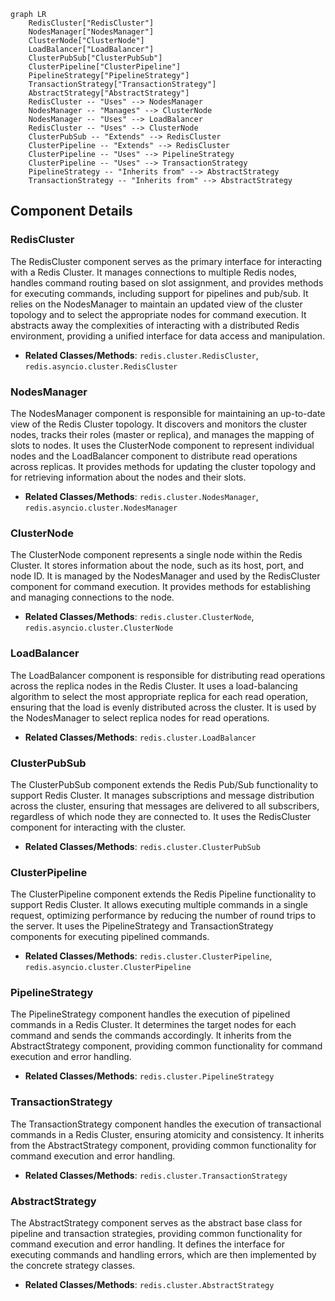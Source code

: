 ```mermaid
graph LR
    RedisCluster["RedisCluster"]
    NodesManager["NodesManager"]
    ClusterNode["ClusterNode"]
    LoadBalancer["LoadBalancer"]
    ClusterPubSub["ClusterPubSub"]
    ClusterPipeline["ClusterPipeline"]
    PipelineStrategy["PipelineStrategy"]
    TransactionStrategy["TransactionStrategy"]
    AbstractStrategy["AbstractStrategy"]
    RedisCluster -- "Uses" --> NodesManager
    NodesManager -- "Manages" --> ClusterNode
    NodesManager -- "Uses" --> LoadBalancer
    RedisCluster -- "Uses" --> ClusterNode
    ClusterPubSub -- "Extends" --> RedisCluster
    ClusterPipeline -- "Extends" --> RedisCluster
    ClusterPipeline -- "Uses" --> PipelineStrategy
    ClusterPipeline -- "Uses" --> TransactionStrategy
    PipelineStrategy -- "Inherits from" --> AbstractStrategy
    TransactionStrategy -- "Inherits from" --> AbstractStrategy
```

## Component Details

### RedisCluster
The RedisCluster component serves as the primary interface for interacting with a Redis Cluster. It manages connections to multiple Redis nodes, handles command routing based on slot assignment, and provides methods for executing commands, including support for pipelines and pub/sub. It relies on the NodesManager to maintain an updated view of the cluster topology and to select the appropriate nodes for command execution. It abstracts away the complexities of interacting with a distributed Redis environment, providing a unified interface for data access and manipulation.
- **Related Classes/Methods**: `redis.cluster.RedisCluster`, `redis.asyncio.cluster.RedisCluster`

### NodesManager
The NodesManager component is responsible for maintaining an up-to-date view of the Redis Cluster topology. It discovers and monitors the cluster nodes, tracks their roles (master or replica), and manages the mapping of slots to nodes. It uses the ClusterNode component to represent individual nodes and the LoadBalancer component to distribute read operations across replicas. It provides methods for updating the cluster topology and for retrieving information about the nodes and their slots.
- **Related Classes/Methods**: `redis.cluster.NodesManager`, `redis.asyncio.cluster.NodesManager`

### ClusterNode
The ClusterNode component represents a single node within the Redis Cluster. It stores information about the node, such as its host, port, and node ID. It is managed by the NodesManager and used by the RedisCluster component for command execution. It provides methods for establishing and managing connections to the node.
- **Related Classes/Methods**: `redis.cluster.ClusterNode`, `redis.asyncio.cluster.ClusterNode`

### LoadBalancer
The LoadBalancer component is responsible for distributing read operations across the replica nodes in the Redis Cluster. It uses a load-balancing algorithm to select the most appropriate replica for each read operation, ensuring that the load is evenly distributed across the cluster. It is used by the NodesManager to select replica nodes for read operations.
- **Related Classes/Methods**: `redis.cluster.LoadBalancer`

### ClusterPubSub
The ClusterPubSub component extends the Redis Pub/Sub functionality to support Redis Cluster. It manages subscriptions and message distribution across the cluster, ensuring that messages are delivered to all subscribers, regardless of which node they are connected to. It uses the RedisCluster component for interacting with the cluster.
- **Related Classes/Methods**: `redis.cluster.ClusterPubSub`

### ClusterPipeline
The ClusterPipeline component extends the Redis Pipeline functionality to support Redis Cluster. It allows executing multiple commands in a single request, optimizing performance by reducing the number of round trips to the server. It uses the PipelineStrategy and TransactionStrategy components for executing pipelined commands.
- **Related Classes/Methods**: `redis.cluster.ClusterPipeline`, `redis.asyncio.cluster.ClusterPipeline`

### PipelineStrategy
The PipelineStrategy component handles the execution of pipelined commands in a Redis Cluster. It determines the target nodes for each command and sends the commands accordingly. It inherits from the AbstractStrategy component, providing common functionality for command execution and error handling.
- **Related Classes/Methods**: `redis.cluster.PipelineStrategy`

### TransactionStrategy
The TransactionStrategy component handles the execution of transactional commands in a Redis Cluster, ensuring atomicity and consistency. It inherits from the AbstractStrategy component, providing common functionality for command execution and error handling.
- **Related Classes/Methods**: `redis.cluster.TransactionStrategy`

### AbstractStrategy
The AbstractStrategy component serves as the abstract base class for pipeline and transaction strategies, providing common functionality for command execution and error handling. It defines the interface for executing commands and handling errors, which are then implemented by the concrete strategy classes.
- **Related Classes/Methods**: `redis.cluster.AbstractStrategy`
